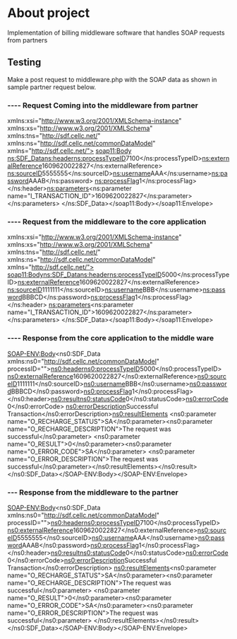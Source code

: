 # About project
Implementation of billing middleware software that handles SOAP requests from partners

## Testing
Make a post request to middleware.php with the SOAP data as shown in sample partner request below.

### ---- Request Coming into the middleware from partner
<?xml version="1.0" encoding="utf-8"?><soap11:Envelope xmlns:soap11="http://schemas.xmlsoap.org/soap/envelope/" 
xmlns:xsi="http://www.w3.org/2001/XMLSchema-instance" xmlns:xs="http://www.w3.org/2001/XMLSchema" xmlns:tns="http://sdf.cellc.net/" 
xmlns:ns="http://sdf.cellc.net/commonDataModel" xmlns="http://sdf.cellc.net/">
<soap11:Body> <ns:SDF_Data><ns:header><ns:processTypeID>7100</ns:processTypeID><ns:externalReference>1609620022827</ns:externalReference>
<ns:sourceID>5555555</ns:sourceID><ns:username>AAA</ns:username><ns:password>AAAB</ns:password>
<ns:processFlag>1</ns:processFlag></ns:header><ns:parameters><ns:parameter name="I_TRANSACTION_ID">1609620022827</ns:parameter></ns:parameters>
</ns:SDF_Data></soap11:Body></soap11:Envelope>

### ---- Request from the middleware to the core application
<?xml version="1.0" encoding="utf-8"?><soap11:Envelope xmlns:soap11="http://schemas.xmlsoap.org/soap/envelope/" 
xmlns:xsi="http://www.w3.org/2001/XMLSchema-instance" xmlns:xs="http://www.w3.org/2001/XMLSchema" xmlns:tns="http://sdf.cellc.net/" 
xmlns:ns="http://sdf.cellc.net/commonDataModel" xmlns="http://sdf.cellc.net/">
<soap11:Body><ns:SDF_Data><ns:header><ns:processTypeID>5000</ns:processTypeID><ns:externalReference>1609620022827</ns:externalReference>
<ns:sourceID>1111111</ns:sourceID><ns:username>BBB</ns:username><ns:password>BBBCD</ns:password><ns:processFlag>1</ns:processFlag></ns:header>
<ns:parameters><ns:parameter name="I_TRANSACTION_ID">1609620022827</ns:parameter></ns:parameters>
</ns:SDF_Data></soap11:Body></soap11:Envelope>

### ---- Response from the core application to the middle ware
<?xml version="1.0" encoding="UTF-8"?><SOAP-ENV:Envelope xmlns:SOAP-ENV="http://schemas.xmlsoap.org/soap/envelope/">
<SOAP-ENV:Body><ns0:SDF_Data xmlns:ns0="http://sdf.cellc.net/commonDataModel" processID=""><ns0:header><ns0:processTypeID>5000</ns0:processTypeID>
<ns0:externalReference>1609620022827</ns0:externalReference><ns0:sourceID>1111111</ns0:sourceID><ns0:username>BBB</ns0:username><ns0:password>BBBCD</ns0:password><ns0:processFlag>1</ns0:processFlag>
</ns0:header><ns0:result><ns0:statusCode>0</ns0:statusCode><ns0:errorCode>0</ns0:errorCode>
<ns0:errorDescription>Successful Transaction</ns0:errorDescription><ns0:resultElements>
<ns0:parameter name="O_RECHARGE_STATUS">SA</ns0:parameter><ns0:parameter name="O_RECHARGE_DESCRIPTION">The request was successful</ns0:parameter>
<ns0:parameter name="O_RESULT">0</ns0:parameter><ns0:parameter name="O_ERROR_CODE">SA</ns0:parameter>
<ns0:parameter name="O_ERROR_DESCRIPTION">The request was successful</ns0:parameter></ns0:resultElements></ns0:result>
</ns0:SDF_Data></SOAP-ENV:Body></SOAP-ENV:Envelope>

### --- Response from the middleware to the partner
<?xml version="1.0" encoding="UTF-8"?><SOAP-ENV:Envelope xmlns:SOAP-ENV="http://schemas.xmlsoap.org/soap/envelope/">
<SOAP-ENV:Body><ns0:SDF_Data xmlns:ns0="http://sdf.cellc.net/commonDataModel" processID=""><ns0:header><ns0:processTypeID>7100</ns0:processTypeID>
<ns0:externalReference>1609620022827</ns0:externalReference><ns0:sourceID>5555555</ns0:sourceID><ns0:username>AAA</ns0:username><ns0:password>AAAB</ns0:password><ns0:processFlag>1</ns0:processFlag>
</ns0:header><ns0:result><ns0:statusCode>0</ns0:statusCode><ns0:errorCode>0</ns0:errorCode><ns0:errorDescription>Successful Transaction</ns0:errorDescription>
<ns0:resultElements><ns0:parameter name="O_RECHARGE_STATUS">SA</ns0:parameter><ns0:parameter name="O_RECHARGE_DESCRIPTION">The request was successful</ns0:parameter>
<ns0:parameter name="O_RESULT">0</ns0:parameter><ns0:parameter name="O_ERROR_CODE">SA</ns0:parameter><ns0:parameter name="O_ERROR_DESCRIPTION">The request was successful</ns0:parameter>
</ns0:resultElements></ns0:result></ns0:SDF_Data></SOAP-ENV:Body></SOAP-ENV:Envelope>
